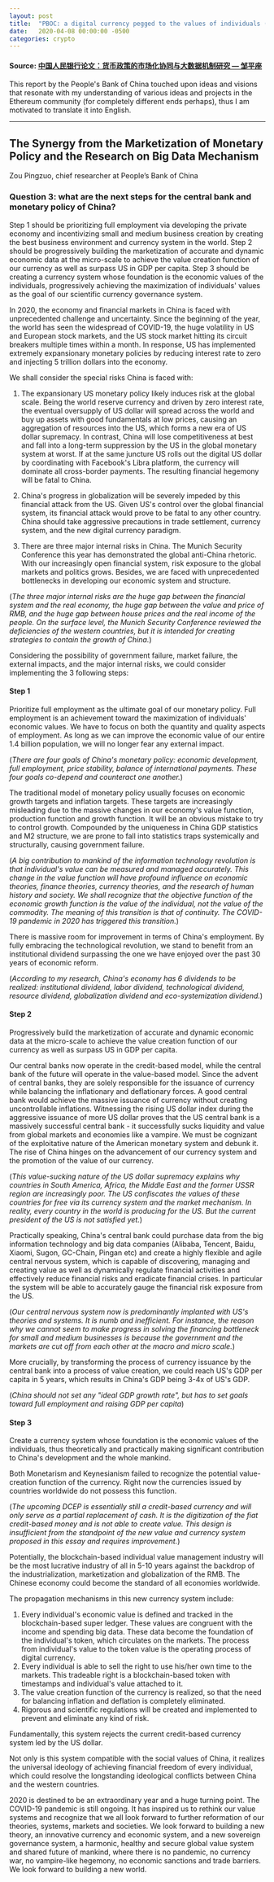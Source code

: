 ```yaml
---
layout: post
title:  "PBOC: a digital currency pegged to the values of individuals (Part 4/4)"
date:   2020-04-08 00:00:00 -0500
categories: crypto
---
```

#### Source: [中国人民银行论文：货币政策的市场化协同与大数据机制研究 — 邹平座](https://www.chainnews.com/zh-hant/articles/551734637322.htm)

This report by the People's Bank of China touched upon ideas and visions that resonate with my understanding of various ideas and projects in the Ethereum community (for completely different ends perhaps), thus I am motivated to translate it into English.

***

## The Synergy from the Marketization of Monetary Policy and the Research on Big Data Mechanism
Zou Pingzuo, chief researcher at People’s Bank of China

### Question 3: what are the next steps for the central bank and monetary policy of China?

Step 1 should be prioritizing full employment via developing the private economy and incentivizing small and medium business creation by creating the best business environment and currency system in the world. Step 2 should be progressively building the marketization of accurate and dynamic economic data at the micro-scale to achieve the value creation function of our currency as well as surpass US in GDP per capita. Step 3 should be creating a currency system whose foundation is the economic values of the individuals, progressively achieving the maximization of individuals' values as the goal of our scientific currency governance system.

In 2020, the economy and financial markets in China is faced with unprecedented challenge and uncertainty. Since the beginning of the year, the world has seen the widespread of COVID-19, the huge volatility in US and European stock markets, and the US stock market hitting its circuit breakers multiple times within a month. In response, US has implemented extremely expansionary monetary policies by reducing interest rate to zero and injecting 5 trillion dollars into the economy.

We shall consider the special risks China is faced with:
1. The expansionary US monetary policy likely induces risk at the global scale. Being the world reserve currency and driven by zero interest rate, the eventual oversupply of US dollar will spread across the world and buy up assets with good fundamentals at low prices, causing an aggregation of resources into the US, which forms a new era of US dollar supremacy. In contrast, China will lose competitiveness at best and fall into a long-term suppression by the US in the global monetary system at worst. If at the same juncture US rolls out the digital US dollar by coordinating with Facebook's Libra platform, the currency will dominate all cross-border payments. The resulting financial hegemony will be fatal to China.

2. China's progress in globalization will be severely impeded by this financial attack from the US. Given US's control over the global financial system, its financial attack would prove to be fatal to any other country. China should take aggressive precautions in trade settlement, currency system, and the new digital currency paradigm.

3. There are three major internal risks in China. The Munich Security Conference this year has demonstrated the global anti-China rhetoric. With our increasingly open financial system, risk exposure to the global markets and politics grows. Besides, we are faced with unprecedented bottlenecks in developing our economic system and structure.

(*The three major internal risks are the huge gap between the financial system and the real economy, the huge gap between the value and price of RMB, and the huge gap between house prices and the real income of the people. On the surface level, the Munich Security Conference reviewed the deficiencies of the western countries, but it is intended for creating strategies to contain the growth of China.*)

Considering the possibility of government failure, market failure, the external impacts, and the major internal risks, we could consider implementing the 3 following steps:

#### Step 1
Prioritize full employment as the ultimate goal of our monetary policy. Full employment is an achievement toward the maximization of individuals' economic values. We have to focus on both the quantity and quality aspects of employment. As long as we can improve the economic value of our entire 1.4 billion population, we will no longer fear any external impact.

(*There are four goals of China's monetary policy: economic development, full employment, price stability, balance of international payments. These four goals co-depend and counteract one another.*)

The traditional model of monetary policy usually focuses on economic growth targets and inflation targets. These targets are increasingly misleading due to the massive changes in our economy's value function, production function and growth function. It will be an obvious mistake to try to control growth. Compounded by the uniqueness in China GDP statistics and M2 structure, we are prone to fall into statistics traps systemically and structurally, causing government failure.

(*A big contribution to mankind of the information technology revolution is that individual's value can be measured and managed accurately. This change in the value function will have profound influence on economic theories, finance theories, currency theories, and the research of human history and society. We shall recognize that the objective function of the economic growth function is the value of the individual, not the value of the commodity. The meaning of this transition is that of continuity. The COVID-19 pandemic in 2020 has triggered this transition.*)

There is massive room for improvement in terms of China's employment. By fully embracing the technological revolution, we stand to benefit from an institutional dividend surpassing the one we have enjoyed over the past 30 years of economic reform.

(*According to my research, China's economy has 6 dividends to be realized: institutional dividend, labor dividend, technological dividend, resource dividend, globalization dividend and eco-systemization dividend.*)

#### Step 2
Progressively build the marketization of accurate and dynamic economic data at the micro-scale to achieve the value creation function of our currency as well as surpass US in GDP per capita.

Our central banks now operate in the credit-based model, while the central bank of the future will operate in the value-based model. Since the advent of central banks, they are solely responsible for the issuance of currency while balancing the inflationary and deflationary forces. A good central bank would achieve the massive issuance of currency without creating uncontrollable inflations. Witnessing the rising US dollar index during the aggressive issuance of more US dollar proves that the US central bank is a massively successful central bank - it successfully sucks liquidity and value from global markets and economies like a vampire. We must be cognizant of the exploitative nature of the American monetary system and debunk it. The rise of China hinges on the advancement of our currency system and the promotion of the value of our currency.

(*This value-sucking nature of the US dollar supremacy explains why countries in South America, Africa, the Middle East and the former USSR region are increasingly poor. The US confiscates the values of these countries for free via its currency system and the market mechanism. In reality, every country in the world is producing for the US. But the current president of the US is not satisfied yet.*)

Practically speaking, China's central bank could purchase data from the big information technology and big data companies (Alibaba, Tencent, Baidu, Xiaomi, Sugon, GC-Chain, Pingan etc) and create a highly flexible and agile central nervous system, which is capable of discovering, managing and creating value as well as dynamically regulate financial activities and effectively reduce financial risks and eradicate financial crises. In particular the system will be able to accurately gauge the financial risk exposure from the US.

(*Our central nervous system now is predominantly implanted with US's theories and systems. It is numb and inefficient. For instance, the reason why we cannot seem to make progress in solving the financing bottleneck for small and medium businesses is because the government and the markets are cut off from each other at the macro and micro scale.*)

More crucially, by transforming the process of currency issuance by the central bank into a process of value creation, we could reach US's GDP per capita in 5 years, which results in China's GDP being 3-4x of US's GDP.

(*China should not set any "ideal GDP growth rate", but has to set goals toward full employment and raising GDP per capita*)

#### Step 3
Create a currency system whose foundation is the economic values of the individuals, thus theoretically and practically making significant contribution to China's development and the whole mankind.

Both Monetarism and Keynesianism failed to recognize the potential value-creation function of the currency. Right now the currencies issued by countries worldwide do not possess this function.

(*The upcoming DCEP is essentially still a credit-based currency and will only serve as a partial replacement of cash. It is the digitization of the fiat credit-based money and is not able to create value. This design is insufficient from the standpoint of the new value and currency system proposed in this essay and requires improvement.*)

Potentially, the blockchain-based individual value management industry will be the most lucrative industry of all in 5-10 years against the backdrop of the industrialization, marketization and globalization of the RMB. The Chinese economy could become the standard of all economies worldwide.

The propagation mechanisms in this new currency system include:
1. Every individual's economic value is defined and tracked in the blockchain-based super ledger. These values are congruent with the income and spending big data. These data become the foundation of the individual's token, which circulates on the markets. The process from individual's value to the token value is the operating process of digital currency.
2. Every individual is able to sell the right to use his/her own time to the markets. This tradeable right is a blockchain-based token with timestamps and individual's value attached to it.
3. The value creation function of the currency is realized, so that the need for balancing inflation and deflation is completely eliminated.
4. Rigorous and scientific regulations will be created and implemented to prevent and eliminate any kind of risk.

Fundamentally, this system rejects the current credit-based currency system led by the US dollar.

Not only is this system compatible with the social values of China, it realizes the universal ideology of achieving financial freedom of every individual, which could resolve the longstanding ideological conflicts between China and the western countries.

2020 is destined to be an extraordinary year and a huge turning point. The COVID-19 pandemic is still ongoing. It has inspired us to rethink our value systems and recognize that we all look forward to further reformation of our theories, systems, markets and societies. We look forward to building a new theory, an innovative currency and economic system, and a new sovereign governance system, a harmonic, healthy and secure global value system and shared future of mankind, where there is no pandemic, no currency war, no vampire-like hegemony, no economic sanctions and trade barriers. We look forward to building a new world.
